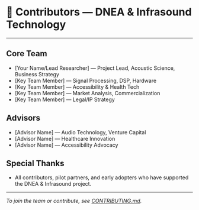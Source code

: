 # 👥 Contributors — DNEA & Infrasound Technology

---

## Core Team
- [Your Name/Lead Researcher] — Project Lead, Acoustic Science, Business Strategy
- [Key Team Member] — Signal Processing, DSP, Hardware
- [Key Team Member] — Accessibility & Health Tech
- [Key Team Member] — Market Analysis, Commercialization
- [Key Team Member] — Legal/IP Strategy

## Advisors
- [Advisor Name] — Audio Technology, Venture Capital
- [Advisor Name] — Healthcare Innovation
- [Advisor Name] — Accessibility Advocacy

## Special Thanks
- All contributors, pilot partners, and early adopters who have supported the DNEA & Infrasound project.

---

*To join the team or contribute, see [CONTRIBUTING.md](../CONTRIBUTING.md).*
